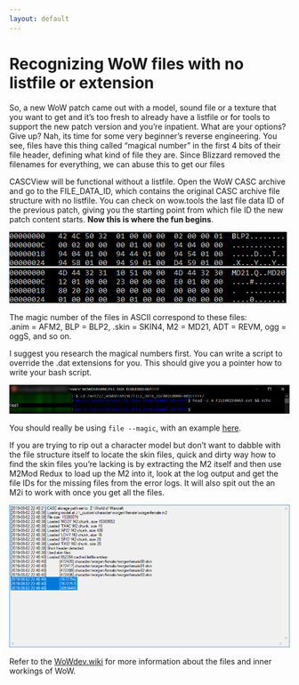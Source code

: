 ```yaml
---
layout: default
---
```


# Recognizing WoW files with no listfile or extension

So, a new WoW patch came out with a model, sound file or a texture that you want to
get and it’s too fresh to already have a listfile or for tools to support the new patch version
and you’re inpatient. What are your options? Give up? Nah, its time for some very 
beginner’s reverse engineering. You see, files have this thing called 
“magical number” in the first 4 bits of their file header, defining what kind
 of file they are. Since Blizzard removed the filenames
 for everything, we can abuse this to get our files


CASCView will be functional without a listfile. Open the WoW CASC archive and go to the FILE_DATA_ID, 
which contains the original CASC archive file structure with no listfile. You can check on wow.tools the last file data ID of the previous patch, giving you the starting point from which file ID the new patch
content starts. **Now this is where the fun begins**. 

![](/img/ubuntu_2019-10-10_21-26-00.png) ![](/img/ubuntu_2019-10-10_21-27-16.png)

The magic number of the files in ASCII correspond to these files:  
.anim = AFM2, BLP = BLP2, .skin = SKIN4, M2 = MD21, ADT = REVM, ogg = oggS, and so on.



I suggest you research the magical numbers first. You can write a script to
override the .dat extensions for you. This should give you a pointer how to write your bash script. 


![](/img/ubuntu_2019-10-10_21-03-29.png)

You should really be using `file --magic`, with an example [here](https://github.com/Marlamin/wow.tools/blob/master/builds/scripts/wow.mg).

If you are trying to rip out a character model but don’t want to dabble with the file structure itself
to locate the skin files, quick and dirty way how to find the skin files you’re lacking is by extracting
the M2 itself and then use M2Mod Redux to load up the M2 into it, look at the log output
and get the file IDs for the missing files from the error logs. 
It will also spit out the an M2i to work with once you get all the files.


![](/img/M2ModRedux_2019-08-02_22-43-15.png)

Refer to the [WoWdev.wiki](https://wowdev.wiki/) for more information about the files and inner workings of WoW.